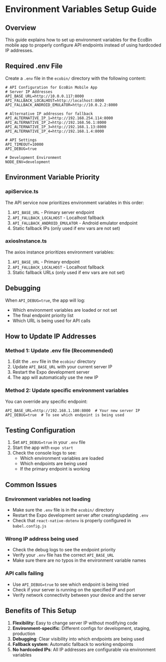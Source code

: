 # Environment Variables Setup Guide

## Overview
This guide explains how to set up environment variables for the EcoBin mobile app to properly configure API endpoints instead of using hardcoded IP addresses.

## Required .env File

Create a `.env` file in the `ecobin/` directory with the following content:

```env
# API Configuration for EcoBin Mobile App
# Server IP Addresses
API_BASE_URL=http://10.0.0.117:8000
API_FALLBACK_LOCALHOST=http://localhost:8000
API_FALLBACK_ANDROID_EMULATOR=http://10.0.2.2:8000

# Alternative IP addresses for fallback
API_ALTERNATIVE_IP_1=http://192.168.254.114:8000
API_ALTERNATIVE_IP_2=http://192.168.56.1:8000
API_ALTERNATIVE_IP_3=http://192.168.1.13:8000
API_ALTERNATIVE_IP_4=http://192.168.1.4:8000

# API Settings
API_TIMEOUT=10000
API_DEBUG=true

# Development Environment
NODE_ENV=development
```

## Environment Variable Priority

### apiService.ts
The API service now prioritizes environment variables in this order:
1. `API_BASE_URL` - Primary server endpoint
2. `API_FALLBACK_LOCALHOST` - Localhost fallback
3. `API_FALLBACK_ANDROID_EMULATOR` - Android emulator endpoint
4. Static fallback IPs (only used if env vars are not set)

### axiosInstance.ts
The axios instance prioritizes environment variables:
1. `API_BASE_URL` - Primary endpoint
2. `API_FALLBACK_LOCALHOST` - Localhost fallback
3. Static fallback URLs (only used if env vars are not set)

## Debugging

When `API_DEBUG=true`, the app will log:
- Which environment variables are loaded or not set
- The final endpoint priority list
- Which URL is being used for API calls

## How to Update IP Addresses

### Method 1: Update .env file (Recommended)
1. Edit the `.env` file in the `ecobin/` directory
2. Update `API_BASE_URL` with your current server IP
3. Restart the Expo development server
4. The app will automatically use the new IP

### Method 2: Update specific environment variables
You can override any specific endpoint:
```env
API_BASE_URL=http://192.168.1.100:8000  # Your new server IP
API_DEBUG=true  # To see which endpoint is being used
```

## Testing Configuration

1. Set `API_DEBUG=true` in your `.env` file
2. Start the app with `expo start`
3. Check the console logs to see:
   - Which environment variables are loaded
   - Which endpoints are being used
   - If the primary endpoint is working

## Common Issues

### Environment variables not loading
- Make sure the `.env` file is in the `ecobin/` directory
- Restart the Expo development server after creating/updating `.env`
- Check that `react-native-dotenv` is properly configured in `babel.config.js`

### Wrong IP address being used
- Check the debug logs to see the endpoint priority
- Verify your `.env` file has the correct `API_BASE_URL`
- Make sure there are no typos in the environment variable names

### API calls failing
- Use `API_DEBUG=true` to see which endpoint is being tried
- Check if your server is running on the specified IP and port
- Verify network connectivity between your device and the server

## Benefits of This Setup

1. **Flexibility**: Easy to change server IP without modifying code
2. **Environment-specific**: Different configs for development, staging, production
3. **Debugging**: Clear visibility into which endpoints are being used
4. **Fallback system**: Automatic fallback to working endpoints
5. **No hardcoded IPs**: All IP addresses are configurable via environment variables
